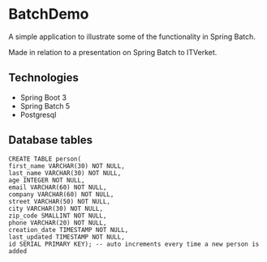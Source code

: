 # BatchDemo
A simple application to illustrate some of the functionality in Spring Batch.

Made in relation to a presentation on Spring Batch to ITVerket.

## Technologies
- Spring Boot 3
- Spring Batch 5
- Postgresql

## Database tables

```roomsql
CREATE TABLE person(
first_name VARCHAR(30) NOT NULL,
last_name VARCHAR(30) NOT NULL,
age INTEGER NOT NULL,
email VARCHAR(60) NOT NULL,
company VARCHAR(60) NOT NULL,
street VARCHAR(50) NOT NULL,
city VARCHAR(30) NOT NULL,
zip_code SMALLINT NOT NULL,
phone VARCHAR(20) NOT NULL,
creation_date TIMESTAMP NOT NULL,
last_updated TIMESTAMP NOT NULL,
id SERIAL PRIMARY KEY); -- auto increments every time a new person is added
```